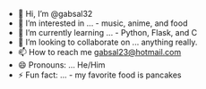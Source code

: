 - 👋 Hi, I’m @gabsal32
- 👀 I’m interested in ... - music, anime, and food
- 🌱 I’m currently learning ... - Python, Flask, and C
- 💞️ I’m looking to collaborate on ... anything really.
- 📫 How to reach me gabsal23@hotmail.com 
- 😄 Pronouns: ... He/Him
- ⚡ Fun fact: ... - my favorite food is pancakes

<!---
DonutMan32/DonutMan32 is a ✨ special ✨ repository because its `README.md` (this file) appears on your GitHub profile.
You can click the Preview link to take a look at your changes.
--->
